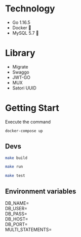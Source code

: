 # Technology
* Go 1.16.5
* Docker 🐳
* MySQL 5.7 🐬

# Library
* Migrate
* Swaggo
* JWT-GO
* MUX
* Satori UUID

# Getting Start
Execute the command
```bash
docker-compose up
```

<h2> Devs </h2>


```bash
make build
```


```bash
make run
```



```bash
make test
```


<h2> Environment variables </h2>

DB_NAME=<br>
DB_USER=<br>
DB_PASS=<br>
DB_HOST=<br>
DB_PORT=<br>
MULTI_STATEMENTS=<br>









